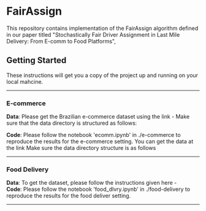 # FairAssign
This repository contains implementation of the FairAssign algorithm defined in our paper titled "Stochastically Fair Driver Assignment in Last Mile Delivery: From E-comm to Food Platforms", 

## Getting Started
These instructions will get you a copy of the project up and running on your local mahcine.

---

### E-commerce 
**Data**: Please get the Brazilian e-commerce dataset using the link - 
Make sure that the data directory is structured as follows: 

**Code**: Please follow the notebook 'ecomm.ipynb' in ./e-commerce to reproduce the results for the e-commerce setting. 
You can get the data at the link 
Make sure the data directory structure is as follows 

---

### Food Delivery 
**Data**: To get the dataset, please follow the instructions given here -  
**Code**: Please follow the notebook 'food_dlvry.ipynb' in ./food-delivery to reproduce the results for the food deliver setting.

---

